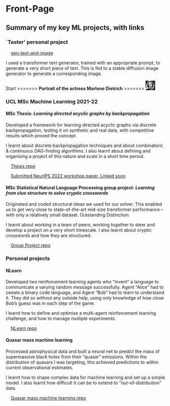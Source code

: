 # Front-Page
## Summary of my key ML projects, with links

### `Taster' personal project

&nbsp;&nbsp;&nbsp;&nbsp;[gen-text-and-image](https://github.com/AndrewWren/gen-text-and-image)

I used a transformer text generator, trained with an appropriate prompt, to generate a very short piece of text. This is fed to a stable diffusion image generator to generate a corresponding image.

Start >>>>>>> **Portrait of the actress Marlene Dietrich** >>>>>>>
<img src="https://github.com/AndrewWren/gen-text-and-image/blob/main/examples/Good/Portrait_of_the_actress_Marlene_Dietrich.jpg?raw=true" width="30">

### UCL MSc Machine Learning 2021-22 

#### MSc Thesis: *Learning directed acyclic graphs by backpropagation*

Developed a framework for learning directed acyclic graphs via discrete backpropagation, testing it on synthetic and real data, with competitive results which proved the concept.

I learnt about discrete backpropagation techniques and about combinatoric & continuous DAG-finding algorithms. I also learnt about defining and organising a project of this nature and scale in a short time period.

&nbsp;&nbsp;&nbsp;&nbsp;[Thesis repo](https://github.com/DAG-DB/DAG-DB)

&nbsp;&nbsp;&nbsp;&nbsp;[Submitted NeurIPS&nbsp;2022 workshop paper. Linked soon]()

#### MSc Statistical Natural Language Processing group project: *Learning from clue structure to solve cryptic crosswords*

Originated and coded structural ideas we used for our solver.  This enabled us to get very close to state-of-the-art mid-size transformer performance – with only a relatively small dataset.  Outstanding Distinction.

I learnt about working in a team of peers, working together to steer and develop a project on a very short timescale.  I also learnt about cryptic crosswords and how they are structured.

&nbsp;&nbsp;&nbsp;&nbsp;[Group Project repo](https://gitlab.com/jesus.solano/ucl-nlp-coursework)

### Personal projects

#### NLearn

Developed two reinforcement learning agents who “invent” a language to communicate a varying random message successfully.  Agent “Alice” had to ceeate a binary code language, and Agent “Bob” had to learn to understand it.  They did so without any outside help, using only knowledge of how close Bob’s guess was in each step of the game.

I learnt how to define and optimise a multi-agent reinforcement learning challenge, and how to manage multiple experiments.

&nbsp;&nbsp;&nbsp;&nbsp;[NLearn repo](https://github.com/AndrewWren/NLearn)

#### Quasar mass machine learning

Processed astrophysical data and built a neural net to predict the mass of supermassive black holes from their “quasar” emissions.  Within the distribution of quasars I was targeting, this achieved predictions to within current observational estimates.

I learnt how to shape complex data for machine learning and set up a simple model.  I also learnt how difficult it can be to extend to "out-of-distribution" data. 

&nbsp;&nbsp;&nbsp;&nbsp;[Quasar mass machine learning repo](https://github.com/AndrewWren/Quasar-mass-machine-learning)

